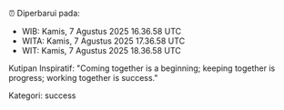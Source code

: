 ⏰ Diperbarui pada:
- WIB: Kamis, 7 Agustus 2025 16.36.58 UTC
- WITA: Kamis, 7 Agustus 2025 17.36.58 UTC
- WIT: Kamis, 7 Agustus 2025 18.36.58 UTC

Kutipan Inspiratif:
"Coming together is a beginning; keeping together is progress; working together is success."


Kategori: success

